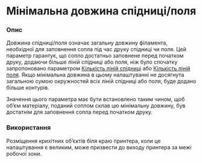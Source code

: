 Мінімальна довжина спідниці/поля
====

### **Опис**

Довжина спідниці/поля означає загальну довжину філамента, необхідної для заповнення сопла під час друку спідниці чи поля. Цей параметр гарантує, що сопло достатньо заповнене перед початком друку, додаючи більше ліній спідниці або поля, ніж було спочатку запропоновано параметром [Кількість ліній спідниці](skirt_line_count.md) або [Кількість ліній поля](brim_line_count.md). Якщо мінімальна довжина в цьому налаштуванні не досягнута загальною сумою окружностей всіх ліній спідниці або поля, буде додано більше контурів.

Значення цього параметра має бути встановлено таким чином, щоб об’єм матеріалу, поданий соплом склав цю мінімальну довжину, був достатнім для заповнення сопла перед початком друку.

### **Використання**

Розміщення крихітних об’єктів біля краю принтера, коли це налаштування є великим, може призвести до виходу принтера за межі робочої зони.
